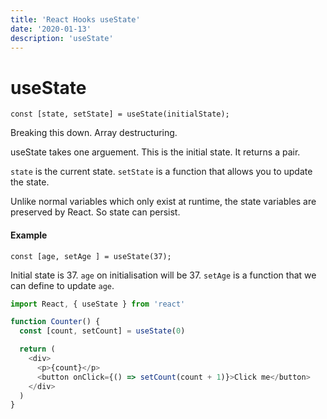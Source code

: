 ```yaml
---
title: 'React Hooks useState'
date: '2020-01-13'
description: 'useState'
---
```


# useState

```
const [state, setState] = useState(initialState);
```

Breaking this down. Array destructuring.

useState takes one arguement. This is the initial state. It returns a pair.

`state` is the current state.
`setState` is a function that allows you to update the state.

Unlike normal variables which only exist at runtime, the state variables are preserved by React. So state can persist.

#### Example

```
const [age, setAge ] = useState(37);
```

Initial state is 37.
`age` on initialisation will be 37.
`setAge` is a function that we can define to update `age`.

```js
import React, { useState } from 'react'

function Counter() {
  const [count, setCount] = useState(0)

  return (
    <div>
      <p>{count}</p>
      <button onClick={() => setCount(count + 1)}>Click me</button>
    </div>
  )
}
```
